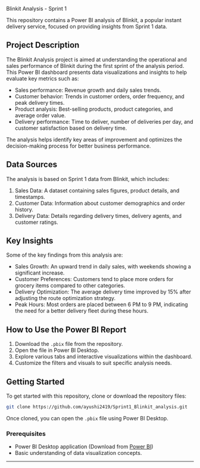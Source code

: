Blinkit Analysis - Sprint 1

This repository contains a Power BI analysis of Blinkit, a popular instant delivery service, focused on providing insights from Sprint 1 data.

## Project Description

The Blinkit Analysis project is aimed at understanding the operational and sales performance of Blinkit during the first sprint of the analysis period. This Power BI dashboard presents data visualizations and insights to help evaluate key metrics such as:

- Sales performance: Revenue growth and daily sales trends.
- Customer behavior: Trends in customer orders, order frequency, and peak delivery times.
- Product analysis: Best-selling products, product categories, and average order value.
- Delivery performance: Time to deliver, number of deliveries per day, and customer satisfaction based on delivery time.

The analysis helps identify key areas of improvement and optimizes the decision-making process for better business performance.

## Data Sources

The analysis is based on Sprint 1 data from Blinkit, which includes:

1. Sales Data: A dataset containing sales figures, product details, and timestamps.
2. Customer Data: Information about customer demographics and order history.
3. Delivery Data: Details regarding delivery times, delivery agents, and customer ratings.

## Key Insights

Some of the key findings from this analysis are:

- Sales Growth: An upward trend in daily sales, with weekends showing a significant increase.
- Customer Preferences: Customers tend to place more orders for grocery items compared to other categories.
- Delivery Optimization: The average delivery time improved by 15% after adjusting the route optimization strategy.
- Peak Hours: Most orders are placed between 6 PM to 9 PM, indicating the need for a better delivery fleet during these hours.

## How to Use the Power BI Report

1. Download the `.pbix` file from the repository.
2. Open the file in Power BI Desktop.
3. Explore various tabs and interactive visualizations within the dashboard.
4. Customize the filters and visuals to suit specific analysis needs.

## Getting Started

To get started with this repository, clone or download the repository files:

```bash
git clone https://github.com/ayushi2419/Sprint1_Blinkit_analysis.git
```

Once cloned, you can open the `.pbix` file using Power BI Desktop.

### Prerequisites

- Power BI Desktop application (Download from [Power BI](https://powerbi.microsoft.com/desktop/))
- Basic understanding of data visualization concepts.

---

